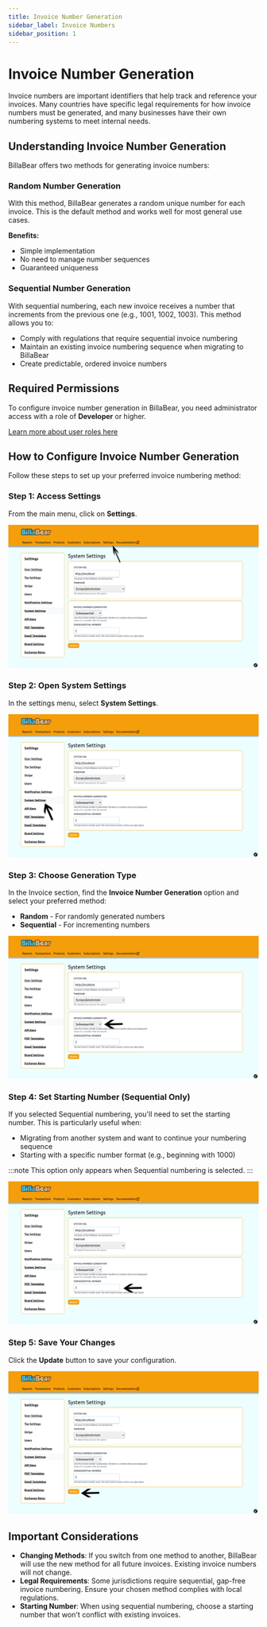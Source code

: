 ```yaml
---
title: Invoice Number Generation
sidebar_label: Invoice Numbers
sidebar_position: 1
---
```


# Invoice Number Generation

Invoice numbers are important identifiers that help track and reference your invoices. Many countries have specific legal requirements for how invoice numbers must be generated, and many businesses have their own numbering systems to meet internal needs.

## Understanding Invoice Number Generation

BillaBear offers two methods for generating invoice numbers:

### Random Number Generation

With this method, BillaBear generates a random unique number for each invoice. This is the default method and works well for most general use cases.

**Benefits:**
* Simple implementation
* No need to manage number sequences
* Guaranteed uniqueness

### Sequential Number Generation

With sequential numbering, each new invoice receives a number that increments from the previous one (e.g., 1001, 1002, 1003). This method allows you to:

* Comply with regulations that require sequential invoice numbering
* Maintain an existing invoice numbering sequence when migrating to BillaBear
* Create predictable, ordered invoice numbers

## Required Permissions

To configure invoice number generation in BillaBear, you need administrator access with a role of **Developer** or higher.

[Learn more about user roles here](../user_roles/)

## How to Configure Invoice Number Generation

Follow these steps to set up your preferred invoice numbering method:

### Step 1: Access Settings

From the main menu, click on **Settings**.

![Click Settings](./invoice_number_generation_screenshots/1_click_settings.png)

### Step 2: Open System Settings

In the settings menu, select **System Settings**.

![Click System Settings](./invoice_number_generation_screenshots/2_click_system_settings.png)

### Step 3: Choose Generation Type

In the Invoice section, find the **Invoice Number Generation** option and select your preferred method:
* **Random** - For randomly generated numbers
* **Sequential** - For incrementing numbers

![Choose Type](./invoice_number_generation_screenshots/3_choose_type.png)

### Step 4: Set Starting Number (Sequential Only)

If you selected Sequential numbering, you'll need to set the starting number. This is particularly useful when:
* Migrating from another system and want to continue your numbering sequence
* Starting with a specific number format (e.g., beginning with 1000)

:::note
This option only appears when Sequential numbering is selected.
:::

![Set number](./invoice_number_generation_screenshots/4_set_number.png)

### Step 5: Save Your Changes

Click the **Update** button to save your configuration.

![Click Update](./invoice_number_generation_screenshots/5_click_update.png)

## Important Considerations

* **Changing Methods**: If you switch from one method to another, BillaBear will use the new method for all future invoices. Existing invoice numbers will not change.
* **Legal Requirements**: Some jurisdictions require sequential, gap-free invoice numbering. Ensure your chosen method complies with local regulations.
* **Starting Number**: When using sequential numbering, choose a starting number that won't conflict with existing invoices.